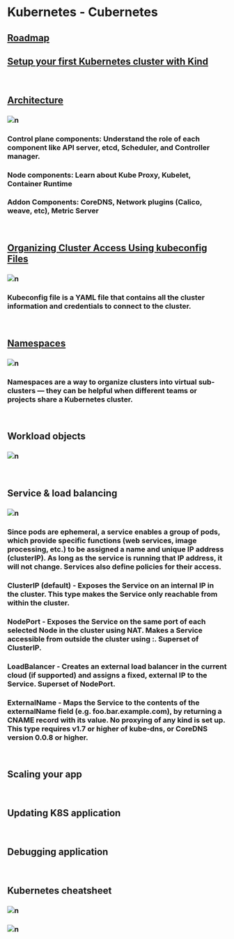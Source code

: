 # Kubernetes - Cubernetes 



## [Roadmap](kubernetes.pdf)



## [Setup your first Kubernetes cluster with Kind](https://minikube.sigs.k8s.io/docs/start/)
<br/>

## [Architecture](https://kubernetes.io/docs/concepts/architecture/)
   ### ![n](./assets/kubernetes-cluster-architecture.svg)
   ### Control plane components: Understand the role of each component like API server, etcd, Scheduler, and Controller manager.
   ### Node components: Learn about Kube Proxy, Kubelet, Container Runtime
   ### Addon Components: CoreDNS, Network plugins (Calico, weave, etc), Metric Server
<br/>
   

## [Organizing Cluster Access Using kubeconfig Files](https://kubernetes.io/docs/concepts/configuration/organize-cluster-access-kubeconfig/)
   ### ![n](./assets/kubeconfig.png)
   ### Kubeconfig file is a YAML file that contains all the cluster information and credentials to connect to the cluster.
<br/>

## [Namespaces](https://kubernetes.io/docs/concepts/overview/working-with-objects/namespaces/)
   ### ![n](./assets/namespaces.png)
   ### Namespaces are a way to organize clusters into virtual sub-clusters — they can be helpful when different teams or projects share a Kubernetes cluster. 
<br/>

## Workload objects
   ### ![n](./assets/workloadresources.webp)
<br/>

## Service & load balancing
   ### ![n](./assets/services.webp)
   ### Since pods are ephemeral, a service enables a group of pods, which provide specific functions (web services, image processing, etc.) to be assigned a name and unique IP address (clusterIP). As long as the service is running that IP address, it will not change. Services also define policies for their access.

   ### ClusterIP (default) - Exposes the Service on an internal IP in the cluster. This type makes the Service only reachable from within the cluster.
   ### NodePort - Exposes the Service on the same port of each selected Node in the cluster using NAT. Makes a Service accessible from outside the cluster using <NodeIP>:<NodePort>. Superset of ClusterIP.
   ### LoadBalancer - Creates an external load balancer in the current cloud (if supported) and assigns a fixed, external IP to the Service. Superset of NodePort.
   ### ExternalName - Maps the Service to the contents of the externalName field (e.g. foo.bar.example.com), by returning a CNAME record with its value. No proxying of any kind is set up. This type requires v1.7 or higher of kube-dns, or CoreDNS version 0.0.8 or higher.
<br/>
   
   
## Scaling your app
<br/>

## Updating K8S application
<br/>

## Debugging application
<br/>

## Kubernetes cheatsheet
   ### ![n](./assets/k8scs1.png)
   ### ![n](./assets/k8scs2.png)
